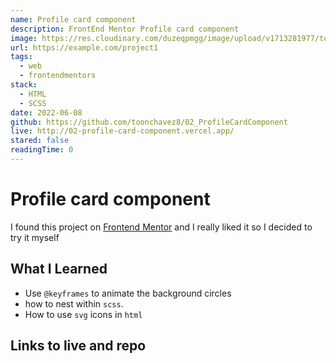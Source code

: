 ```yaml
---
name: Profile card component
description: FrontEnd Mentor Profile card component
image: https://res.cloudinary.com/duzeqpmgg/image/upload/v1713281977/toonchavez_Dev/projects/Profile-card-component_iednnv.png
url: https://example.com/project1
tags:
  - web
  - frontendmentors
stack:
  - HTML
  - SCSS
date: 2022-06-08
github: https://github.com/toonchavez8/02_ProfileCardComponent
live: http://02-profile-card-component.vercel.app/
stared: false
readingTime: 0
---
```


# Profile card component

I found this project on [Frontend Mentor](https://www.frontendmentor.io/) and I really liked it so I decided to try it myself

## What I Learned

- Use `@keyframes` to animate the background circles
- how to nest within `scss`.
- How to use `svg` icons in `html`

## Links to live and repo
